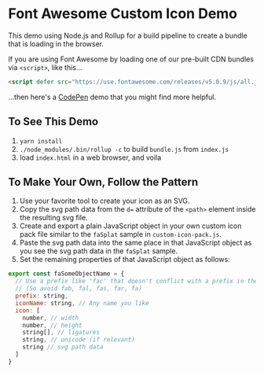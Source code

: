 # Font Awesome Custom Icon Demo

This demo using Node.js and Rollup for a build pipeline to create a bundle that is loading in the browser.

If you are using Font Awesome by loading one of our pre-built CDN bundles via `<script>`, like this...
```html
<script defer src="https://use.fontawesome.com/releases/v5.0.9/js/all.js" integrity="sha384-8iPTk2s/jMVj81dnzb/iFR2sdA7u06vHJyyLlAd4snFpCl/SnyUjRrbdJsw1pGIl" crossorigin="anonymous"></script>
```
...then here's a [CodePen](https://codepen.io/fontawesome/pen/YaaYqP) demo that you might find more helpful.

## To See This Demo
1. `yarn install`
2. `./node_modules/.bin/rollup -c` to build `bundle.js` from `index.js`
3. load `index.html` in a web browser, and voila

## To Make Your Own, Follow the Pattern

1. Use your favorite tool to create your icon as an SVG.
2. Copy the svg path data from the `d=` attribute of the `<path>` element inside the resulting svg file.
3. Create and export a plain JavaScript object in your own custom icon pack file similar to the `faSplat` sample in `custom-icon-pack.js`.
4. Paste the svg path data into the same place in that JavaScript object as you see the svg path data in the `faSplat` sample.
5. Set the remaining properties of that JavaScript object as follows:
```javascript
export const faSomeObjectName = {
  // Use a prefix like 'fac' that doesn't conflict with a prefix in the standard Font Awesome styles
  // (So avoid fab, fal, fas, far, fa)
  prefix: string,
  iconName: string, // Any name you like
  icon: [
    number, // width
    number, // height
    string[], // ligatures
    string, // unicode (if relevant)
    string // svg path data
  ]
}
```

